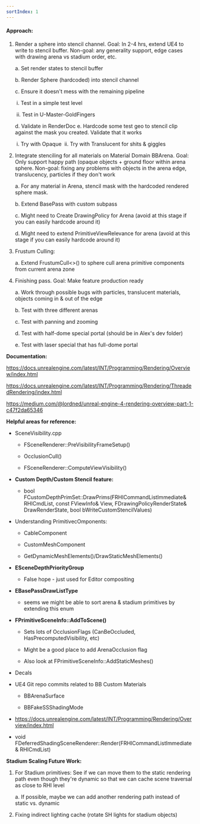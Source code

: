 ```yaml
---
sortIndex: 1
---
```


#### Approach:

1. Render a sphere into stencil channel. Goal: In 2-4 hrs, extend UE4 to write to stencil buffer. Non-goal: any generality support, edge cases with drawing arena vs stadium order, etc.

   a. Set render states to stencil buffer

   b. Render Sphere (hardcoded) into stencil channel

   c. Ensure it doesn't mess with the remaining pipeline

   ​	i. Test in a simple test level

   ​	ii. Test in U-Master-GoldFingers

   d. Validate in RenderDoc
   e. Hardcode some test geo to stencil clip against the mask you created. Validate that it works

   ​	i. Try with Opaque
   ​	ii. Try with Translucent for shits & giggles
1. Integrate stenciling for all materials on Material Domain BBArena. Goal: Only support happy path (opaque objects + ground floor within arena sphere. Non-goal: fixing any problems with objects in the arena edge, translucency, particles if they don't work

   a. For any material in Arena, stencil mask with the hardcoded rendered sphere mask.

   b. Extend BasePass with custom subpass

   c. Might need to Create DrawingPolicy for Arena (avoid at this stage if you can easily hardcode around it)

   d. Might need to extend PrimitiveViewRelevance for arena (avoid at this stage if you can easily hardcode around it)


3. Frustum Culling:

   a. Extend FrustumCull&lt;>() to sphere cull arena primitive components from current arena zone


4. Finishing pass. Goal: Make feature production ready

   a. Work through possible bugs with particles, translucent materials, objects coming in & out of the edge

   b. Test with three different arenas

   c. Test with panning and zooming

   d. Test with half-dome special portal (should be in Alex's dev folder)

   e. Test with laser special that has full-dome portal

**Documentation:**

<https://docs.unrealengine.com/latest/INT/Programming/Rendering/Overview/index.html>

<https://docs.unrealengine.com/latest/INT/Programming/Rendering/ThreadedRendering/index.html>

<https://medium.com/@lordned/unreal-engine-4-rendering-overview-part-1-c47f2da65346>

**Helpful areas for reference:**

- SceneVisibility.cpp

  - FSceneRenderer::PreVisibilityFrameSetup()

  - OcclusionCull()

  - FSceneRenderer::ComputeViewVisibility()
- **Custom Depth/Custom Stencil feature:**

  - bool FCustomDepthPrimSet::DrawPrims(FRHICommandListImmediate& RHICmdList, const FViewInfo& View, FDrawingPolicyRenderState& DrawRenderState, bool bWriteCustomStencilValues)
- Understanding PrimitivecOmponents:

  - CableComponent

  - CustomMeshComponent

  - GetDynamicMeshElements()/DrawStaticMeshElements()
- **ESceneDepthPriorityGroup**

  - False hope - just used for Editor compositing
- **EBasePassDrawListType**

  - seems we might be able to sort arena & stadium primitives by extending this enum
- **FPrimitiveSceneInfo::AddToScene()**

  - Sets lots of OcclusionFlags (CanBeOccluded, HasPrecomputedVisibility, etc)

  - Might be a good place to add ArenaOcclusion flag

  - Also look at FPrimitiveSceneInfo::AddStaticMeshes()
- Decals
- UE4 Git repo commits related to BB Custom Materials

  - BBArenaSurface

  - BBFakeSSShadingMode
- <https://docs.unrealengine.com/latest/INT/Programming/Rendering/Overview/index.html>
- void FDeferredShadingSceneRenderer::Render(FRHICommandListImmediate& RHICmdList)

**Stadium Scaling Future Work:**

1. For Stadium primitives: See if we can move them to the static rendering path even though they're dynamic so that we can cache scene traversal as close to RHI level

   a. If possible, maybe we can add another rendering path instead of static vs. dynamic

1. Fixing indirect lighting cache (rotate SH lights for stadium objects)
